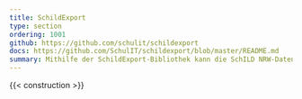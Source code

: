```yaml
---
title: SchildExport
type: section
ordering: 1001
github: https://github.com/schulit/schildexport
docs: https://github.com/SchulIT/schildexport/blob/master/README.md
summary: Mithilfe der SchildExport-Bibliothek kann die SchILD NRW-Datenbank ausgelesen werden.
---
```


{{< construction >}}